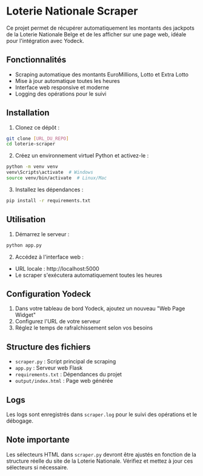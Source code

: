 # Loterie Nationale Scraper

Ce projet permet de récupérer automatiquement les montants des jackpots de la Loterie Nationale Belge et de les afficher sur une page web, idéale pour l'intégration avec Yodeck.

## Fonctionnalités

- Scraping automatique des montants EuroMillions, Lotto et Extra Lotto
- Mise à jour automatique toutes les heures
- Interface web responsive et moderne
- Logging des opérations pour le suivi

## Installation

1. Clonez ce dépôt :
```bash
git clone [URL_DU_REPO]
cd loterie-scraper
```

2. Créez un environnement virtuel Python et activez-le :
```bash
python -m venv venv
venv\Scripts\activate  # Windows
source venv/bin/activate  # Linux/Mac
```

3. Installez les dépendances :
```bash
pip install -r requirements.txt
```

## Utilisation

1. Démarrez le serveur :
```bash
python app.py
```

2. Accédez à l'interface web :
- URL locale : http://localhost:5000
- Le scraper s'exécutera automatiquement toutes les heures

## Configuration Yodeck

1. Dans votre tableau de bord Yodeck, ajoutez un nouveau "Web Page Widget"
2. Configurez l'URL de votre serveur
3. Réglez le temps de rafraîchissement selon vos besoins

## Structure des fichiers

- `scraper.py` : Script principal de scraping
- `app.py` : Serveur web Flask
- `requirements.txt` : Dépendances du projet
- `output/index.html` : Page web générée

## Logs

Les logs sont enregistrés dans `scraper.log` pour le suivi des opérations et le débogage.

## Note importante

Les sélecteurs HTML dans `scraper.py` devront être ajustés en fonction de la structure réelle du site de la Loterie Nationale. Vérifiez et mettez à jour ces sélecteurs si nécessaire.

